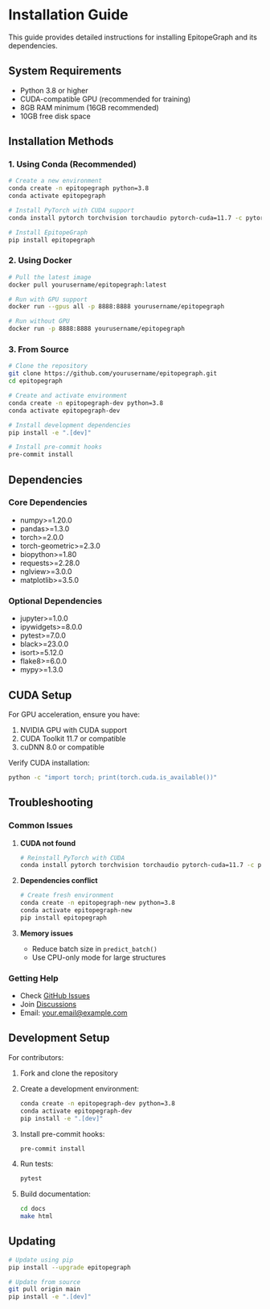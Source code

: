 # Installation Guide

This guide provides detailed instructions for installing EpitopeGraph and its dependencies.

## System Requirements

- Python 3.8 or higher
- CUDA-compatible GPU (recommended for training)
- 8GB RAM minimum (16GB recommended)
- 10GB free disk space

## Installation Methods

### 1. Using Conda (Recommended)

```bash
# Create a new environment
conda create -n epitopegraph python=3.8
conda activate epitopegraph

# Install PyTorch with CUDA support
conda install pytorch torchvision torchaudio pytorch-cuda=11.7 -c pytorch -c nvidia

# Install EpitopeGraph
pip install epitopegraph
```

### 2. Using Docker

```bash
# Pull the latest image
docker pull yourusername/epitopegraph:latest

# Run with GPU support
docker run --gpus all -p 8888:8888 yourusername/epitopegraph

# Run without GPU
docker run -p 8888:8888 yourusername/epitopegraph
```

### 3. From Source

```bash
# Clone the repository
git clone https://github.com/yourusername/epitopegraph.git
cd epitopegraph

# Create and activate environment
conda create -n epitopegraph-dev python=3.8
conda activate epitopegraph-dev

# Install development dependencies
pip install -e ".[dev]"

# Install pre-commit hooks
pre-commit install
```

## Dependencies

### Core Dependencies
- numpy>=1.20.0
- pandas>=1.3.0
- torch>=2.0.0
- torch-geometric>=2.3.0
- biopython>=1.80
- requests>=2.28.0
- nglview>=3.0.0
- matplotlib>=3.5.0

### Optional Dependencies
- jupyter>=1.0.0
- ipywidgets>=8.0.0
- pytest>=7.0.0
- black>=23.0.0
- isort>=5.12.0
- flake8>=6.0.0
- mypy>=1.3.0

## CUDA Setup

For GPU acceleration, ensure you have:
1. NVIDIA GPU with CUDA support
2. CUDA Toolkit 11.7 or compatible
3. cuDNN 8.0 or compatible

Verify CUDA installation:
```bash
python -c "import torch; print(torch.cuda.is_available())"
```

## Troubleshooting

### Common Issues

1. **CUDA not found**
   ```bash
   # Reinstall PyTorch with CUDA
   conda install pytorch torchvision torchaudio pytorch-cuda=11.7 -c pytorch -c nvidia
   ```

2. **Dependencies conflict**
   ```bash
   # Create fresh environment
   conda create -n epitopegraph-new python=3.8
   conda activate epitopegraph-new
   pip install epitopegraph
   ```

3. **Memory issues**
   - Reduce batch size in `predict_batch()`
   - Use CPU-only mode for large structures

### Getting Help

- Check [GitHub Issues](https://github.com/yourusername/epitopegraph/issues)
- Join [Discussions](https://github.com/yourusername/epitopegraph/discussions)
- Email: your.email@example.com

## Development Setup

For contributors:

1. Fork and clone the repository
2. Create a development environment:
   ```bash
   conda create -n epitopegraph-dev python=3.8
   conda activate epitopegraph-dev
   pip install -e ".[dev]"
   ```

3. Install pre-commit hooks:
   ```bash
   pre-commit install
   ```

4. Run tests:
   ```bash
   pytest
   ```

5. Build documentation:
   ```bash
   cd docs
   make html
   ```

## Updating

```bash
# Update using pip
pip install --upgrade epitopegraph

# Update from source
git pull origin main
pip install -e ".[dev]"
``` 